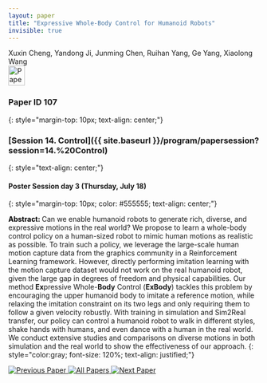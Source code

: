 ```yaml
---
layout: paper
title: "Expressive Whole-Body Control for Humanoid Robots"
invisible: true
---
```

<div class="paper-authors">
<div class="paper-author-box">
    <div class="paper-author-name">Xuxin Cheng, Yandong Ji, Junming Chen, Ruihan Yang, Ge Yang, Xiaolong Wang</div>
    <div class="paper-author-uni"></div>
</div>

</div><div class="paper-pdf">
                <div> <a href="https://www.roboticsproceedings.org/rss20/p107.pdf"><img src="{{ site.baseurl }}/images/paper_link.png" alt="Paper Website" width = "33"  height = "40"/></a> </div>
                </div>

### Paper ID 107
{: style="margin-top: 10px; text-align: center;"}

### [Session 14. Control]({{ site.baseurl }}/program/papersession?session=14.%20Control)
{: style="text-align: center;"}

#### Poster Session day 3 (Thursday, July 18)
{: style="margin-top: 10px; color: #555555; text-align: center;"}

<b style="color: black;">Abstract: </b>Can we enable humanoid robots to generate rich, diverse, and expressive motions in the real world? We propose to learn a whole-body control policy on a human-sized robot to mimic human motions as realistic as possible. To train such a policy, we leverage the large-scale human motion capture data from the graphics community in a Reinforcement Learning framework. However, directly performing imitation learning with the motion capture dataset would not work on the real humanoid robot, given the large gap in degrees of freedom and physical capabilities. Our method $\textbf{Ex}$pressive Whole-$\textbf{Body}$ Control ($\textbf{ExBody}$) tackles this problem by encouraging the upper humanoid body to imitate a reference motion, while relaxing the imitation constraint on its two legs and only requiring them to follow a given velocity robustly. With training in simulation and Sim2Real transfer, our policy can control a humanoid robot to walk in different styles, shake hands with humans, and even dance with a human in the real world. We conduct extensive studies and comparisons on diverse motions in both simulation and the real world to show the effectiveness of our approach.
{: style="color:gray; font-size: 120%; text-align: justified;"}


<div class="paper-menu">
<a href="{{ site.baseurl }}/program/papers/106/"> <img src="{{ site.baseurl }}/images/previous_paper_icon.png" alt="Previous Paper" title="Previous Paper"/> </a>
<a href="{{ site.baseurl }}/program/papers"><img src="{{ site.baseurl }}/images/overview_icon.png" alt="All Papers" title="All Papers"/> </a>
<a href="{{ site.baseurl }}/program/papers/108/"> <img src="{{ site.baseurl }}/images/next_paper_icon.png" alt="Next Paper" title="Next Paper"/> </a>

</div>
